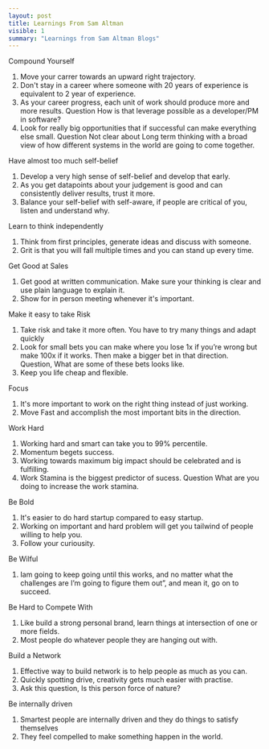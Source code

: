 ```yaml
---
layout: post
title: Learnings From Sam Altman
visible: 1
summary: "Learnings from Sam Altman Blogs"
---
```


Compound Yourself
1. Move your carrer towards an upward right trajectory.
2. Don't stay in a career where someone with 20 years of experience is equivalent to 2 year of experience.
3. As your career progress, each unit of work should produce more and more results.
Question How is that leverage possible as a developer/PM in software?
4. Look for really big opportunities that if successful can make everything else small.
Question Not clear about Long term thinking with a broad view of how different systems in the world are going to come together.

Have almost too much self-belief
1. Develop a very high sense of self-belief and develop that early.
2. As you get datapoints about your judgement is good and can consistently deliver results, trust it more.
3. Balance your self-belief with self-aware, if people are critical of you, listen and understand why.

Learn to think independently
1. Think from first principles, generate ideas and discuss with someone.
2. Grit is that you will fall multiple times and you can stand up every time.

Get Good at Sales
1. Get good at written communication. Make sure your thinking is clear and use plain language to explain it.
2. Show for in person meeting whenever it's important.

Make it easy to take Risk
1. Take risk and take it more often. You have to try many things and adapt quickly
2. Look for small bets you can make where you lose 1x if you’re wrong but make 100x if it works. Then make a bigger bet in that direction.
Question, What are some of these bets looks like.
3. Keep you life cheap and flexible.

Focus
1. It's more important to work on the right thing instead of just working.
2. Move Fast and accomplish the most important bits in the direction.

Work Hard
1. Working hard and smart can take you to 99% percentile.
2. Momentum begets success.
3. Working towards maximum big impact should be celebrated and is fulfilling.
4. Work Stamina is the biggest predictor of sucess.
Question What are you doing to increase the work stamina.

Be Bold
1. It's easier to do hard startup compared to easy startup.
2. Working on important and hard problem will get you tailwind of people willing to help you.
3. Follow your curiousity.

Be Wilful
1.  Iam going to keep going until this works, and no matter what the challenges are I’m going to figure them out”, and mean it, go on to succeed.

Be Hard to Compete With
1. Like build a strong personal brand, learn things at intersection of one or more fields.
2. Most people do whatever people they are hanging out with. 

Build a Network
1. Effective way to build network is to help people as much as you can.
2. Quickly spotting drive, creativity gets much easier with practise.   
3. Ask this question, Is this person force of nature?

Be internally driven
1. Smartest people are internally driven and they do things to satisfy themselves
2. They feel compelled to make something happen in the world.